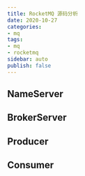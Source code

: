 ```yaml
---
title: RocketMQ 源码分析
date: 2020-10-27
categories:
- mq
tags:
- mq
- rocketmq
sidebar: auto
publish: false
---
```


## NameServer

## BrokerServer

## Producer

## Consumer

